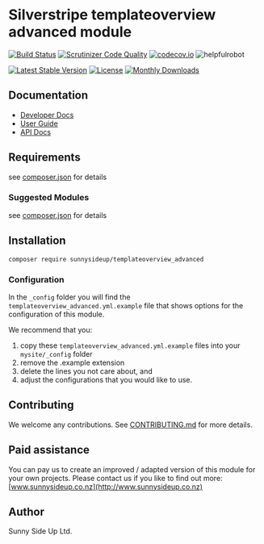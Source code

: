 # Silverstripe templateoverview advanced module
[![Build Status](https://travis-ci.org/sunnysideup/silverstripe-templateoverview_advanced.svg?branch=master)](https://travis-ci.org/sunnysideup/silverstripe-templateoverview_advanced)
[![Scrutinizer Code Quality](https://scrutinizer-ci.com/g/sunnysideup/silverstripe-templateoverview_advanced/badges/quality-score.png?b=master)](https://scrutinizer-ci.com/g/sunnysideup/silverstripe-templateoverview_advanced/?branch=master)
[![codecov.io](https://codecov.io/github/sunnysideup/silverstripe-templateoverview_advanced/coverage.svg?branch=master)](https://codecov.io/github/sunnysideup/silverstripe-templateoverview_advanced?branch=master)
![helpfulrobot](https://helpfulrobot.io/sunnysideup/templateoverview_advanced/badge)

[![Latest Stable Version](https://poser.pugx.org/sunnysideup/templateoverview_advanced/version)](https://packagist.org/packages/sunnysideup/templateoverview_advanced)
[![License](https://poser.pugx.org/sunnysideup/templateoverview_advanced/license)](https://packagist.org/packages/sunnysideup/templateoverview_advanced)
[![Monthly Downloads](https://poser.pugx.org/sunnysideup/templateoverview_advanced/d/monthly)](https://packagist.org/packages/sunnysideup/templateoverview_advanced)


## Documentation



 * [Developer Docs](docs/en/INDEX.md)
 * [User Guide](docs/en/userguide.md)
 * [API Docs](http://docs.ssmods.com/sunnysideup/templateoverview_advanced/classes.xhtml)

## Requirements



see [composer.json](composer.json) for details

### Suggested Modules



see [composer.json](composer.json) for details


## Installation


```
composer require sunnysideup/templateoverview_advanced
```

### Configuration



In the `_config` folder you will find the `templateoverview_advanced.yml.example`
file that shows options for the configuration of this module.

We recommend that you:

  1. copy these `templateoverview_advanced.yml.example` files into your
`mysite/_config` folder
  2. remove the .example extension
  3. delete the lines you not care about, and
  4. adjust the configurations that you would like to use.


## Contributing



We welcome any contributions. See [CONTRIBUTING.md](CONTRIBUTING.md) for more details.

## Paid assistance



You can pay us to create an improved / adapted version of this module for your own projects.  Please contact us if you like to find out more: [www.sunnysideup.co.nz](http://www.sunnysideup.co.nz)

## Author



Sunny Side Up Ltd.
